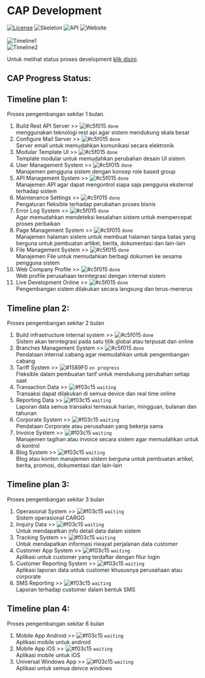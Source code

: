 CAP Development
=======
[![License](https://img.shields.io/badge/license-MIT-blue.svg)](https://github.com/aalfiann/cap-dev-repo/blob/master/license.md) 
![Skeleton](https://img.shields.io/badge/skeleton-100%25-green.svg) 
![API](https://img.shields.io/badge/api-100%25-green.svg) 
![Website](https://img.shields.io/badge/website-100%25-green.svg)<br><br>
![Timeline1](https://img.shields.io/badge/timeline1-100%25-green.svg)<br>
![Timeline2](https://img.shields.io/badge/timeline2-10%25-red.svg)<br>


Untuk melihat status proses development [klik disini](https://github.com/aalfiann/cap-dev-repo/commits/master).<br>

CAP Progress Status:
---------------

Timeline plan 1:
---------------
Proses pengembangan sekitar 1 bulan.
1. Build Rest API Server >> ![#c5f015](https://placehold.it/15/c5f015/000000?text=+) `done`<br>
menggunakan teknologi rest api agar sistem mendukung skala besar<br>
2. Configure Mail Server >> ![#c5f015](https://placehold.it/15/c5f015/000000?text=+) `done`<br>
Server email untuk memudahkan komunikasi secara elektronik<br>
3. Modular Template UI >> ![#c5f015](https://placehold.it/15/c5f015/000000?text=+) `done`<br>
Template modular untuk memudahkan perubahan desain UI sistem<br>
4. User Management System >> ![#c5f015](https://placehold.it/15/c5f015/000000?text=+) `done`<br>
Manajemen pengguna sistem dengan konsep role based group<br>
5. API Management System >> ![#c5f015](https://placehold.it/15/c5f015/000000?text=+) `done`<br>
Manajemen API agar dapat mengontrol siapa saja pengguna eksternal terhadap sistem<br>
6. Maintenance Settings >> ![#c5f015](https://placehold.it/15/c5f015/000000?text=+) `done`<br>
Pengaturan fleksible terhadap perubahan proses bisnis<br>
7. Error Log System >> ![#c5f015](https://placehold.it/15/c5f015/000000?text=+) `done`<br>
Agar memudahkan mendeteksi kesalahan sistem untuk mempercepat proses perbaikan<br>
8. Page Management System >> ![#c5f015](https://placehold.it/15/c5f015/000000?text=+) `done`<br>
Manajemen halaman sistem untuk membuat halaman tanpa batas yang berguna untuk pembuatan artikel, berita, dokumentasi dan lain-lain<br>
9. File Management System >> ![#c5f015](https://placehold.it/15/c5f015/000000?text=+) `done`<br>
Manajemen File untuk memudahkan berbagi dokumen ke sesama pengguna sistem<br>
10. Web Company Profile >> ![#c5f015](https://placehold.it/15/c5f015/000000?text=+) `done`<br>
Web profile perusahaan terintegrasi dengan internal sistem<br>
11. Live Development Online >> ![#c5f015](https://placehold.it/15/c5f015/000000?text=+) `done`<br>
Pengembangan sistem dilakukan secara langsung dan terus-menerus<br>


Timeline plan 2:
---------------
Proses pengembangan sekitar 2 bulan
1. Build infrastructure internal system >> ![#c5f015](https://placehold.it/15/c5f015/000000?text=+) `done`<br>
Sistem akan terintegrasi pada satu titik global atau terpusat dan online<br>
2. Branches Management System >> ![#c5f015](https://placehold.it/15/c5f015/000000?text=+) `done`<br>
Pendataan internal cabang agar memudahkan untuk pengembangan cabang<br>
3. Tariff System >> ![#1589F0](https://placehold.it/15/1589F0/000000?text=+) `on progress`<br>
Fleksible dalam pembuatan tarif untuk mendukung perubahan setiap saat<br>
4. Transaction Data >> ![#f03c15](https://placehold.it/15/f03c15/000000?text=+) `waiting`<br>
Transaksi dapat dilakukan di semua device dan real time online<br>
5. Reporting Data >> ![#f03c15](https://placehold.it/15/f03c15/000000?text=+) `waiting`<br>
Laporan data semua transaksi termasuk harian, mingguan, bulanan dan tahunan<br>
6. Corporate System >> ![#f03c15](https://placehold.it/15/f03c15/000000?text=+) `waiting`<br>
Pendataan Corporate atau perusahaan yang bekerja sama<br>
7. Invoice System >> ![#f03c15](https://placehold.it/15/f03c15/000000?text=+) `waiting`<br>
Manajemen tagihan atau invoice secara sistem agar memudahkan untuk di kontrol<br>
8. Blog System >> ![#f03c15](https://placehold.it/15/f03c15/000000?text=+) `waiting`<br>
Blog atau konten manajemen sistem berguna untuk pembuatan artikel, berita, promosi, dokumentasi dan lain-lain<br>


Timeline plan 3:
---------------
Proses pengembangan sekitar 3 bulan
1. Operasional System >> ![#f03c15](https://placehold.it/15/f03c15/000000?text=+) `waiting`<br>
Sistem operasional CARGO<br>
2. Inquiry Data >> ![#f03c15](https://placehold.it/15/f03c15/000000?text=+) `waiting`<br>
Untuk mendapatkan info detail data dalam sistem<br>
3. Tracking System >> ![#f03c15](https://placehold.it/15/f03c15/000000?text=+) `waiting`<br>
Untuk mendapatkan informasi riwayat perjalanan data customer<br>
4. Customer App System >> ![#f03c15](https://placehold.it/15/f03c15/000000?text=+) `waiting`<br>
Aplikasi untuk customer yang terdaftar dengan fitur login<br>
5. Customer Reporting System >> ![#f03c15](https://placehold.it/15/f03c15/000000?text=+) `waiting`<br>
Aplikasi laporan data untuk customer khususnya perusahaan atau corporate<br>
6. SMS Reporting >> ![#f03c15](https://placehold.it/15/f03c15/000000?text=+) `waiting`<br>
Laporan terhadap customer dalam bentuk SMS<br>


Timeline plan 4:
---------------
Proses pengembangan sekitar 6 bulan
1. Mobile App Android >> ![#f03c15](https://placehold.it/15/f03c15/000000?text=+) `waiting`<br>
Aplikasi mobile untuk android<br>
2. Mobile App iOS >> ![#f03c15](https://placehold.it/15/f03c15/000000?text=+) `waiting`<br>
Aplikasi mobile untuk iOS<br>
3. Universal Windows App >> ![#f03c15](https://placehold.it/15/f03c15/000000?text=+) `waiting`<br>
Aplikasi untuk semua deivce windows